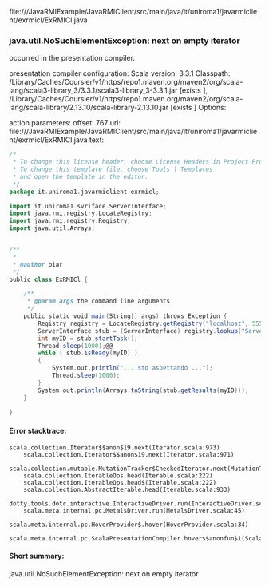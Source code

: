 file://<WORKSPACE>/JavaRMIExample/JavaRMIClient/src/main/java/it/uniroma1/javarmiclient/exrmicl/ExRMICl.java
### java.util.NoSuchElementException: next on empty iterator

occurred in the presentation compiler.

presentation compiler configuration:
Scala version: 3.3.1
Classpath:
<HOME>/Library/Caches/Coursier/v1/https/repo1.maven.org/maven2/org/scala-lang/scala3-library_3/3.3.1/scala3-library_3-3.3.1.jar [exists ], <HOME>/Library/Caches/Coursier/v1/https/repo1.maven.org/maven2/org/scala-lang/scala-library/2.13.10/scala-library-2.13.10.jar [exists ]
Options:



action parameters:
offset: 767
uri: file://<WORKSPACE>/JavaRMIExample/JavaRMIClient/src/main/java/it/uniroma1/javarmiclient/exrmicl/ExRMICl.java
text:
```scala
/*
 * To change this license header, choose License Headers in Project Properties.
 * To change this template file, choose Tools | Templates
 * and open the template in the editor.
 */
package it.uniroma1.javarmiclient.exrmicl;

import it.uniroma1.svriface.ServerInterface;
import java.rmi.registry.LocateRegistry;
import java.rmi.registry.Registry;
import java.util.Arrays;


/**
 *
 * @author biar
 */
public class ExRMICl {

    /**
     * @param args the command line arguments
     */
    public static void main(String[] args) throws Exception {
        Registry registry = LocateRegistry.getRegistry("localhost", 5555);
        ServerInterface stub = (ServerInterface) registry.lookup("Server");
        int myID = stub.startTask();
        Thread.sleep(1000);@@
        while ( stub.isReady(myID) ) 
        {
            System.out.println("... sto aspettando ...");
            Thread.sleep(1000);
        }
        System.out.println(Arrays.toString(stub.getResults(myID)));
    }
    
}

```



#### Error stacktrace:

```
scala.collection.Iterator$$anon$19.next(Iterator.scala:973)
	scala.collection.Iterator$$anon$19.next(Iterator.scala:971)
	scala.collection.mutable.MutationTracker$CheckedIterator.next(MutationTracker.scala:76)
	scala.collection.IterableOps.head(Iterable.scala:222)
	scala.collection.IterableOps.head$(Iterable.scala:222)
	scala.collection.AbstractIterable.head(Iterable.scala:933)
	dotty.tools.dotc.interactive.InteractiveDriver.run(InteractiveDriver.scala:168)
	scala.meta.internal.pc.MetalsDriver.run(MetalsDriver.scala:45)
	scala.meta.internal.pc.HoverProvider$.hover(HoverProvider.scala:34)
	scala.meta.internal.pc.ScalaPresentationCompiler.hover$$anonfun$1(ScalaPresentationCompiler.scala:352)
```
#### Short summary: 

java.util.NoSuchElementException: next on empty iterator